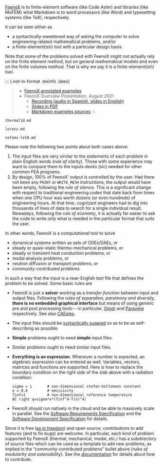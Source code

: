 [FeenoX](https://www.seamplex.com/feenox) is to finite-element software (like Code Aster) and libraries (like MoFEM) what Markdown is to word processors (like Word) and typesetting systems (like TeX), respectively.

It can be seen either as

 * a syntactically-sweetened way of asking the computer to solve engineering-related mathematical problems, and/or
 * a finite-element(ish) tool with a particular design basis.

Note that some of the problems solved with FeenoX might not actually rely on the finite element method, but on general mathematical models and even on the finite volumes method. That is why we say it is a finite-element(ish) tool.

::: {.not-in-format .texinfo .latex}
> * [FeenoX annotated examples](https://www.seamplex.com/feenox/examples)
> * FeenoX Overview Presentation, August 2021
>   - [Recording (audio in Spanish, slides in English)](https://youtu.be/-RJ5qn7E9uE)
>   - [Slides in PDF](https://www.seamplex.com/feenox/doc/2021-feenox.pdf)
>   - [Markdown examples sources](https://github.com/gtheler/2021-presentation)
:::

```include
thermal1d.md
```

```include
lorenz.md
```

```include
nafems-le10.md
```

Please note the following two points about both cases above:

 1. The input files are very similar to the statements of each problem in plain English words (_rule of clarity_). Those with some experience may want to compare them to the inputs decks (sic) needed for other common FEA programs.
 2. By design, 100% of FeenoX’ output is controlled by the user. Had there not been any `PRINT` or `WRITE_MESH` instructions, the output would have been empty, following the _rule of silence_. This is a significant change with respect to traditional engineering codes that date back from times when one CPU hour was worth dozens (or even hundreds) of engineering hours. At that time, cognizant engineers had to dig into thousands of lines of data to search for a single individual result. Nowadays, following the _rule of economy_, it is actually far easier to ask the code to write only what is needed in the particular format that suits the user.


In other words, FeenoX is a computational tool to solve

 * dynamical systems written as sets of ODEs/DAEs, or
 * steady or quasi-static thermo-mechanical problems, or
 * steady or transient heat conduction problems, or
 * modal analysis problems, or
 * neutron diffusion or transport problems, or
 * community-contributed problems

in such a way that the input is a near-English text file that defines the problem to be solved. Some basic rules are

 * FeenoX is just a **solver** working as a _transfer function_ between input and output files. Following the _rules of separation, parsimony and diversity_, **there is no embedded graphical interface** but means of using generic pre and post processing tools---in particular, [Gmsh](http://gmsh.info/) and [Paraview](https://www.paraview.org/) respectively. See also [CAEplex](www.caeplex.com).
 
 * The input files should be [syntactically sugared](https://en.wikipedia.org/wiki/Syntactic_sugar) so as to be as self-describing as possible.
 * **Simple** problems ought to need **simple** input files.
 * Similar problems ought to need similar input files.
 * **Everything is an expression**. Whenever a number is expected, an algebraic expression can be entered as well. Variables, vectors, matrices and functions are supported. Here is how to replace the boundary condition on the right side of the slab above with a radiation condition:
 
   ```feenox
   sigma = 1       # non-dimensional stefan-boltzmann constant
   e = 0.8         # emissivity 
   Tinf=1          # non-dimensional reference temperature
   BC right q=sigma*e*(Tinf^4-T(x)^4)
   ```
   
<!-- dnl this also allows a direct application of the MMS for verification (in addition to being open source!) -->
   
 * FeenoX should run natively in the cloud and be able to massively scale in parallel. See the [Software Requirements Specification](doc/sds.md) and the [Software Development Specification](doc/sds.md) for details.
 
Since it is free ([as in freedom](https://www.gnu.org/philosophy/free-sw.en.html)) and open source, contributions to add features (and to fix bugs) are welcome. In particular, each kind of problem supported by FeenoX (thermal, mechanical, modal, etc.) has a subdirectory of source files which can be used as a template to add new problems, as implied in the “community-contributed problems” bullet above (_rules of modularity and extensibility_). See the [documentation](doc) for details about how to contribute.
